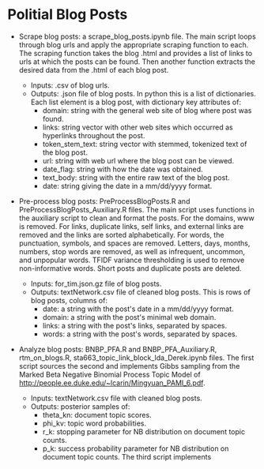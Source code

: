 # Politial Blog Posts

- Scrape blog posts: a scrape_blog_posts.ipynb file. 
The main script loops through blog urls and apply the appropriate scraping function to each. The scraping function takes the blog .html and provides a list of links to urls at which the posts can be found. Then another function extracts the desired data from the .html of each blog post.
  - Inputs: .csv of blog urls. 
  - Outputs: .json file of blog posts. In python this is a list of dictionaries. Each list element is a blog post, with dictionary key attributes of:
    - domain: string with the general web site of blog where post was found.
    - links: string vector with other web sites which occurred as hyperlinks throughout the post.
    - token_stem_text: string vector with stemmed, tokenized text of the blog post.
    - url: string with web url where the blog post can be viewed.
    - date_flag: string with how the date was obtained.
    - text_body: string with the entire raw text of the blog post.
    - date: string giving the date in a mm/dd/yyyy format.
    
- Pre-process blog posts: PreProcessBlogPosts.R and PreProcessBlogPosts_Auxiliary.R files.
The main script uses functions in the auxiliary script to clean and format the posts. For the domains, www is removed. For links, duplicate links, self links, and external links are removed and the links are sorted alphabetically. For words, the punctuation, symbols, and spaces are removed. Letters, days, months, numbers, stop words are removed, as well as infrequent, uncommon, and unpopular words. TFIDF variance thresholding is used to remove non-informative words. Short posts and duplicate posts are deleted.
  - Inputs: for_tim.json.gz file of blog posts.
  - Outputs: textNetwork.csv file of cleaned blog posts. This is rows of blog posts, columns of:
    - date: a string with the post's date in a mm/dd/yyyy format.
    - domain: a string with the post's minimal web domain.
    - links: a string with the post's links, separated by spaces.
    - words: a string with the post's words, separated by spaces.
    
- Analyze blog posts: BNBP_PFA.R and BNBP_PFA_Auxiliary.R, rtm_on_blogs.R, sta663_topic_link_block_lda_Derek.ipynb files.
The first script sources the second and implements Gibbs sampling from the Marked Beta Negative Binomial Process Topic Model of http://people.ee.duke.edu/~lcarin/Mingyuan_PAMI_6.pdf.
  - Inputs: textNetwork.csv file with cleaned blog posts.
  - Outputs: posterior samples of:
    - theta_kn: document topic scores.
    - phi_kv: topic word probabilities. 
    - r_k: stopping parameter for NB distribution on document topic counts.
    - p_k: success probability parameter for NB distribution on document topic counts.
The third script implements 
